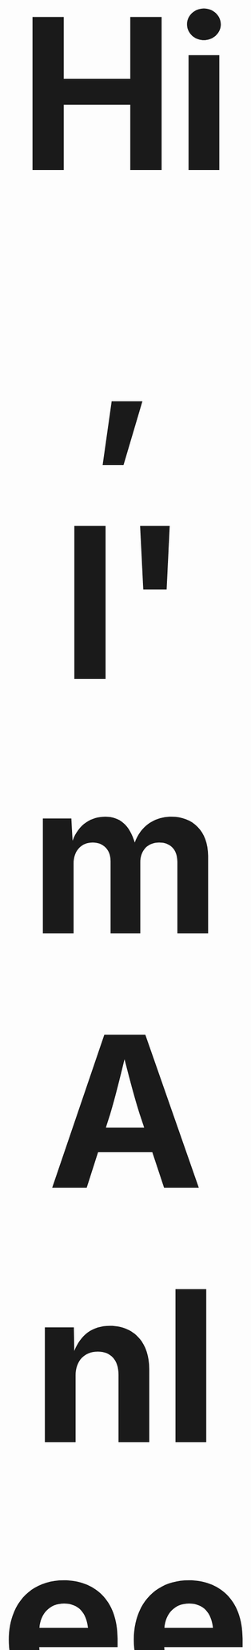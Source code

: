<h2 align="center" style="font-size:30em;"> Hi, I'm Anleeno! Nice to meet you guys! 👋 </h2> 

<img src="https://github-readme-stats.vercel.app/api?username=Anleeno-Xu&show_icons=true&theme=tokyonight" alt="Anleeno" height="160px" align="right" />

- 🏫 *Education: Master (2023), Bachelor (2020)* ...
- 🔭 *Research Interests: CV (AIGC, Basic Image Tasks), MedGPT, AI4Science*...
- 🌱 *Hobbies: Music, reading, anime, science fiction, philosophy, meditation* ... 
- 🍁 *Motto: Let life be beautiful like summer flowers and death like autumn leaves.*

<br><br>

<img src="https://github-profile-trophy.vercel.app/?username=Anleeno-Xu&theme=dracula" alt="Anleeno" height="160" align="center" style="margin: auto;margin-bottom: 20px;" />
<br>

### *Skills*
![python](https://img.shields.io/badge/Python-3498DB?style=for-the-badge&logo=python&logoColor=white) ![java](https://img.shields.io/badge/Java-bed742?style=for-the-badge&logo=java&logoColor=white) ![c++](https://img.shields.io/badge/C%2B%2B-FF5722?style=for-the-badge&logo=c%2B%2B&logoColor=white) ![c](https://img.shields.io/badge/C-00599C?style=for-the-badge&logo=c&logoColor=white) ![pytorch](https://img.shields.io/badge/Pytorch-f47920?style=for-the-badge&logo=pytorch&logoColor=white) ![tensorflow](https://img.shields.io/badge/Tensorflow-90d7ec?style=for-the-badge&logo=tensorflow&logoColor=white) ![docker](https://img.shields.io/badge/Docker-c77eb5?style=for-the-badge&logo=docker&logoColor=white) ![spring](https://img.shields.io/badge/Spring-6DB33F?style=for-the-badge&logo=spring&logoColor=white) ![html](https://img.shields.io/badge/HTML-239120?style=for-the-badge&logo=html5&logoColor=white) ![css](https://img.shields.io/badge/CSS-CC6699?&style=for-the-badge&logo=css3&logoColor=white) ![javascript](https://img.shields.io/badge/JavaScript-F7DF1E?style=for-the-badge&logo=javascript&logoColor=white) ![android](https://img.shields.io/badge/Android-3DDC84?style=for-the-badge&logo=android&logoColor=white) ![vue](https://img.shields.io/badge/Vue.js-35495E?style=for-the-badge&logo=vue.js&logoColor=4FC08D) ![mysql](https://img.shields.io/badge/MySQL-00C7B7?style=for-the-badge&logo=mysql&logoColor=white) ![sqlite](https://img.shields.io/badge/SQLite-9146FF?style=for-the-badge&logo=sqlite&logoColor=white) ![markdown](https://img.shields.io/badge/Markdown-777BB4?style=for-the-badge&logo=markdown&logoColor=white)
